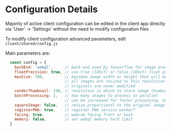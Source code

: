 # Configuration Details

Majority of active client configuration can be edited in the client app directly via 'User' -> 'Settings' without the need to modify configuration files  

To modify client configuration advanced parameters, edit `client/shared/config.js`  

Main parameters are:
```js
  const config = {
    backEnd: 'webgl',     // back-end used by tensorflow for image processing, can be webgl, cpu, wasm
    floatPrecision: true, // use true (32bit) or false (16bit) float precision
    maxSize: 780,         // maximum image width or height that will be used for processing
                          // all images are resized to this resolution for in-memory processing only
                          // originals are never modified
    renderThumbnail: 230, // resolution in which to store image thumbnail embedded in result set
    batchProcessing: 1,   // how many images to process in parallel
                          // can be increased for faster processing, but uses extra GPU memory
    squareImage: false,   // resize proportional to the original image or to a square image
    registerPWA: true,    // register PWA service worker?
    facing: true,         // webcam facing front or back
    memory: false,        // set webgl memory hard limit
  }
```
